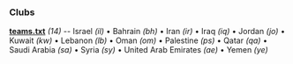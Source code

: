 

### Clubs


**[teams.txt](teams.txt)** _(14)_ -- 
Israel _(il)_ •
Bahrain _(bh)_ •
Iran _(ir)_ •
Iraq _(iq)_ •
Jordan _(jo)_ •
Kuwait _(kw)_ •
Lebanon _(lb)_ •
Oman _(om)_ •
Palestine _(ps)_ •
Qatar _(qa)_ •
Saudi Arabia _(sa)_ •
Syria _(sy)_ •
United Arab Emirates _(ae)_ •
Yemen _(ye)_




